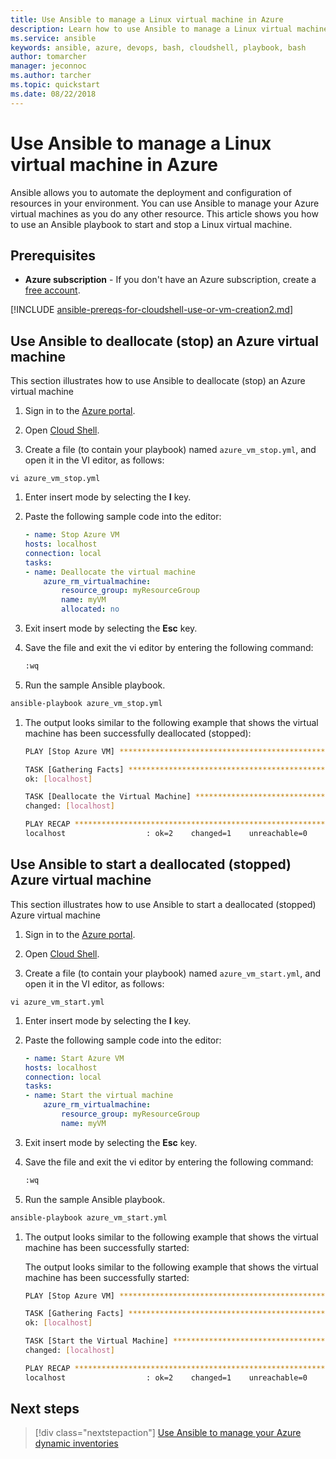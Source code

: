 ```yaml
---
title: Use Ansible to manage a Linux virtual machine in Azure
description: Learn how to use Ansible to manage a Linux virtual machine in Azure
ms.service: ansible
keywords: ansible, azure, devops, bash, cloudshell, playbook, bash
author: tomarcher
manager: jeconnoc
ms.author: tarcher
ms.topic: quickstart
ms.date: 08/22/2018
---
```


# Use Ansible to manage a Linux virtual machine in Azure
Ansible allows you to automate the deployment and configuration of resources in your environment. You can use Ansible to manage your Azure virtual machines as you do any other resource. This article shows you how to use an Ansible playbook to start and stop a Linux virtual machine. 

## Prerequisites

- **Azure subscription** - If you don't have an Azure subscription, create a [free account](https://azure.microsoft.com/free/?ref=microsoft.com&utm_source=microsoft.com&utm_medium=docs&utm_campaign=visualstudio).

[!INCLUDE [ansible-prereqs-for-cloudshell-use-or-vm-creation2.md](../../../includes/ansible-prereqs-for-cloudshell-use-or-vm-creation2.md)]

## Use Ansible to deallocate (stop) an Azure virtual machine
This section illustrates how to use Ansible to deallocate (stop) an Azure virtual machine

1. Sign in to the [Azure portal](http://go.microsoft.com/fwlink/p/?LinkID=525040).

1. Open [Cloud Shell](/azure/cloud-shell/overview).

1. Create a file (to contain your playbook) named `azure_vm_stop.yml`, and open it in the VI editor, as follows:

  ```azurecli-interactive
  vi azure_vm_stop.yml
  ```

1. Enter insert mode by selecting the **I** key.

1. Paste the following sample code into the editor:

    ```yaml
    - name: Stop Azure VM
    hosts: localhost
    connection: local
    tasks:
    - name: Deallocate the virtual machine
        azure_rm_virtualmachine:
            resource_group: myResourceGroup
            name: myVM
            allocated: no 
    ```

1. Exit insert mode by selecting the **Esc** key.

1. Save the file and exit the vi editor by entering the following command:

    ```bash
    :wq
    ```

1. Run the sample Ansible playbook.

  ```bash
  ansible-playbook azure_vm_stop.yml
  ```

1. The output looks similar to the following example that shows the virtual machine has been successfully deallocated (stopped):

    ```bash
    PLAY [Stop Azure VM] ********************************************************

    TASK [Gathering Facts] ******************************************************
    ok: [localhost]

    TASK [Deallocate the Virtual Machine] ***************************************
    changed: [localhost]

    PLAY RECAP ******************************************************************
    localhost                  : ok=2    changed=1    unreachable=0    failed=0
    ```

## Use Ansible to start a deallocated (stopped) Azure virtual machine
This section illustrates how to use Ansible to start a deallocated (stopped) Azure virtual machine

1. Sign in to the [Azure portal](http://go.microsoft.com/fwlink/p/?LinkID=525040).

1. Open [Cloud Shell](/azure/cloud-shell/overview).

1. Create a file (to contain your playbook) named `azure_vm_start.yml`, and open it in the VI editor, as follows:

  ```azurecli-interactive
  vi azure_vm_start.yml
  ```

1. Enter insert mode by selecting the **I** key.

1. Paste the following sample code into the editor:

    ```yaml
    - name: Start Azure VM
    hosts: localhost
    connection: local
    tasks:
    - name: Start the virtual machine
        azure_rm_virtualmachine:
            resource_group: myResourceGroup
            name: myVM
    ```

1. Exit insert mode by selecting the **Esc** key.

1. Save the file and exit the vi editor by entering the following command:

    ```bash
    :wq
    ```

1. Run the sample Ansible playbook.

  ```bash
  ansible-playbook azure_vm_start.yml
  ```

1. The output looks similar to the following example that shows the virtual machine has been successfully started:

    The output looks similar to the following example that shows the virtual machine has been successfully started:

    ```bash
    PLAY [Stop Azure VM] ********************************************************

    TASK [Gathering Facts] ******************************************************
    ok: [localhost]

    TASK [Start the Virtual Machine] ********************************************
    changed: [localhost]

    PLAY RECAP ******************************************************************
    localhost                  : ok=2    changed=1    unreachable=0    failed=0
    ```

## Next steps
> [!div class="nextstepaction"] 
> [Use Ansible to manage your Azure dynamic inventories](../../ansible/ansible-manage-azure-dynamic-inventories.md)